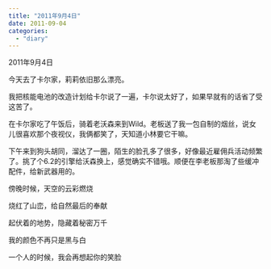 ```yaml
---
title: "2011年9月4日"
date: 2011-09-04
categories: 
  - "diary"
---
```


2011年9月4日

今天去了卡尔家，莉莉依旧那么漂亮。

我把核能电池的改造计划给卡尔说了一遍，卡尔说太好了，如果早就有的话省了受这苦了。

在卡尔家吃了午饭后，骑着老沃森来到Wild。老板送了我一包自制的烟丝，说女儿很喜欢那个夜视仪，我俩都笑了，天知道小林要它干嘛。

下午来到狗头胡同，溜达了一圈，陌生的脸孔多了很多，好像最近雇佣兵活动频繁了。挑了个6.2的引擎给沃森换上，感觉确实不错哦。顺便在李老板那淘了些缓冲配件，给新武器用的。

傍晚时候，天空的云彩燃烧

烧红了山峦，给自然最后的奉献

起伏着的地势，隐藏着秘密万千

我的颜色不再只是黑与白

一个人的时候，我会再想起你的笑脸
